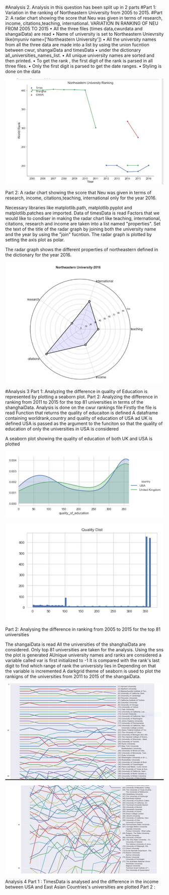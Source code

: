 #Analysis 2.
Analysis in this question has been split up in 2 parts
#Part 1: Variation in the ranking of Northeastern University from 2005 to 2015.
#Part 2: A radar chart showing the score that Neu was given in terms of research, income, citations,teaching, international.
VARIATION IN RANKING OF NEU FROM 2005 TO 2015
•	All the three files (times data,cwurdata and shangaiData) are read
•	Name of university is set to Northeastern Unievrsity like(myuniv name=['Northeastern University'])
•	All the university names from all the three data are made into a list by using the union fucntion between cwur, shangaiData and timesData 
•	under the dictionary all_universities_names_list.
•	All unique university names are sorted and then printed.
•	To get the rank , the first digit of the rank is parsed in all three files.
•	Only the first digit is parsed to get the date ranges.
•	Styling is done on the data

<img 
src="https://github.com/SmruthiSuresh/Smruthi-Suresh/blob/master/Ana2PArt1img.PNG" alt='sadad'/>

Part 2: A radar chart showing the score that Neu was given in terms of research, income, citations,teaching,
international only for the year 2016.

Necessary libraries like matplotlib.path, matplotlib.pyplot and matplotlib.patches are imported.
Data of timesData is read
Factors that we would like to condiser in making the radar chart like teaching, international, citations, research and income are 
taken into a list named "properties".
Set the text of the title of the radar graph by joining both the university name and the year by using the "join" fucntion.
The radar graph is plotted by setting the axis plot as polar.

The radar graph shows the different properties of northeastern defined in the dictionary for the year 2016.

<img 
src="https://github.com/SmruthiSuresh/Smruthi-Suresh/blob/master/Anal%202%20part%202img.PNG" alt='sadad'/>



#Analysis 3
Part 1: Analyzing the difference in quality of Education is represented by plotting a seaborn plot.
Part 2: Analyzing the difference in ranking from 2011 to 2015 for the top 81 universities in terms of the shanghaiData.
Analysis is done on the cwur rankings file
Firstly the file is read
Function that returns the quality of educaiton is defined
A dataframe containing worldrank,country and quality of education of USA ad UK is defined
USA is passed as the argument to the funciton so that the quality of education of only the universities in USA is considered

A seaborn plot showing the quality of education of both UK and USA is plotted


<img 
src="https://github.com/SmruthiSuresh/Smruthi-Suresh/blob/master/Analysis3Part1.PNG" alt='sadad'/>


<img 
src="https://github.com/SmruthiSuresh/Smruthi-Suresh/blob/master/Anal3Part1b.PNG" alt='sadad'/>

Part 2: Analysing the difference in ranking from 2005 to 2015 for the top 81 universities

The shangaiData is read
All the universities of the shanghaiData are considered.
Only top 81 universities are taken for the analysis.
Using the sns the plot is generated
AUnique university names and ranks are considered
a variable called var is first initialized to -1
It is compared with the rank's last digit to find which range of rank the universisty lies in
Depending on that the variable is incremented
A darkgrid theme of seaborn is used to plot the rankigns of the universities from 2011 to 2015 of the shangaiData.

<img 
src="https://github.com/SmruthiSuresh/Smruthi-Suresh/blob/master/Analysis3part2finala.PNG" alt='sadad'/>

<img 
src="https://github.com/SmruthiSuresh/Smruthi-Suresh/blob/master/Analysis3part2finalb.PNG" alt='sadad'/>




Analysis 4
Part 1 : TimesData is analysed and the difference in the income between USA and East Asian Countries's universities are plotted
Part 2 : 




















